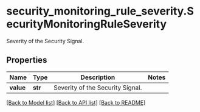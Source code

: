 # security_monitoring_rule_severity.SecurityMonitoringRuleSeverity

Severity of the Security Signal.
## Properties
Name | Type | Description | Notes
------------ | ------------- | ------------- | -------------
**value** | **str** | Severity of the Security Signal. | 

[[Back to Model list]](README.md#documentation-for-models) [[Back to API list]](README.md#documentation-for-api-endpoints) [[Back to README]](README.md)


